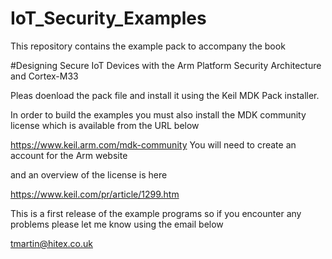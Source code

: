 # IoT_Security_Examples

This repository contains the example pack to accompany the book 

#Designing Secure IoT Devices with the Arm Platform Security Architecture and Cortex-M33

Pleas doenload the pack file and install it using the Keil MDK Pack installer.

In order to build the examples you must also install the MDK community license which is available from the URL below

https://www.keil.arm.com/mdk-community
You will need to create an account for the Arm website

and an overview of the license is here 

https://www.keil.com/pr/article/1299.htm

This is a first release of the example programs so if you encounter any problems please let me know using the email below

tmartin@hitex.co.uk



